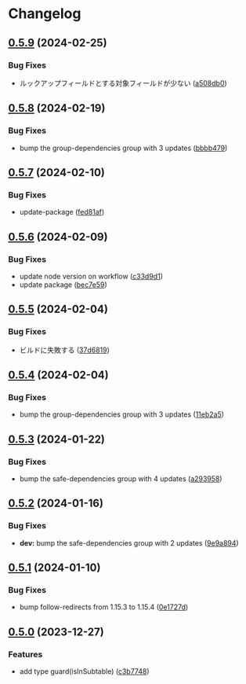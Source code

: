 # Changelog

## [0.5.9](https://github.com/cy-takeuchi/kintone-pretty-fields/compare/v0.5.8...v0.5.9) (2024-02-25)


### Bug Fixes

* ルックアップフィールドとする対象フィールドが少ない ([a508db0](https://github.com/cy-takeuchi/kintone-pretty-fields/commit/a508db03c7a99e68f12d5c6e50c7a86a07273e64))

## [0.5.8](https://github.com/cy-takeuchi/kintone-pretty-fields/compare/v0.5.7...v0.5.8) (2024-02-19)


### Bug Fixes

* bump the group-dependencies group with 3 updates ([bbbb479](https://github.com/cy-takeuchi/kintone-pretty-fields/commit/bbbb4790887f9c9a6153bef51e7b6e6bcd68bb7b))

## [0.5.7](https://github.com/cy-takeuchi/kintone-pretty-fields/compare/v0.5.6...v0.5.7) (2024-02-10)


### Bug Fixes

* update-package ([fed81af](https://github.com/cy-takeuchi/kintone-pretty-fields/commit/fed81af8db3cbe4df95932eef3969323a5b6f186))

## [0.5.6](https://github.com/cy-takeuchi/kintone-pretty-fields/compare/v0.5.5...v0.5.6) (2024-02-09)


### Bug Fixes

* update node version on workflow ([c33d9d1](https://github.com/cy-takeuchi/kintone-pretty-fields/commit/c33d9d1f498d0cd770ebe4dba142a1fbd4553285))
* update package ([bec7e59](https://github.com/cy-takeuchi/kintone-pretty-fields/commit/bec7e59efa2a4620c12bdaea5a3237fe42574937))

## [0.5.5](https://github.com/cy-takeuchi/kintone-pretty-fields/compare/v0.5.4...v0.5.5) (2024-02-04)


### Bug Fixes

* ビルドに失敗する ([37d6819](https://github.com/cy-takeuchi/kintone-pretty-fields/commit/37d68192999d6b4a2e1d0c320543153c37624fe6))

## [0.5.4](https://github.com/cy-takeuchi/kintone-pretty-fields/compare/v0.5.3...v0.5.4) (2024-02-04)


### Bug Fixes

* bump the group-dependencies group with 3 updates ([11eb2a5](https://github.com/cy-takeuchi/kintone-pretty-fields/commit/11eb2a5bbdda79facc5cce808cfa2c2e5fe0ce17))

## [0.5.3](https://github.com/cy-takeuchi/kintone-pretty-fields/compare/v0.5.2...v0.5.3) (2024-01-22)


### Bug Fixes

* bump the safe-dependencies group with 4 updates ([a293958](https://github.com/cy-takeuchi/kintone-pretty-fields/commit/a2939585a6a4478290ad9f6071755d82d11d6231))

## [0.5.2](https://github.com/cy-takeuchi/kintone-pretty-fields/compare/v0.5.1...v0.5.2) (2024-01-16)


### Bug Fixes

* **dev:** bump the safe-dependencies group with 2 updates ([9e9a894](https://github.com/cy-takeuchi/kintone-pretty-fields/commit/9e9a894f621950a002a62a2434013a28efc2dc51))

## [0.5.1](https://github.com/cy-takeuchi/kintone-pretty-fields/compare/v0.5.0...v0.5.1) (2024-01-10)


### Bug Fixes

* bump follow-redirects from 1.15.3 to 1.15.4 ([0e1727d](https://github.com/cy-takeuchi/kintone-pretty-fields/commit/0e1727dae0f65b4f2bbbe02ff6b9850b15aabea9))

## [0.5.0](https://github.com/cy-takeuchi/kintone-pretty-fields/compare/0.4.1...v0.5.0) (2023-12-27)


### Features

* add type guard(isInSubtable) ([c3b7748](https://github.com/cy-takeuchi/kintone-pretty-fields/commit/c3b7748f61de07dc5eb60edd344c3700868185e8))
